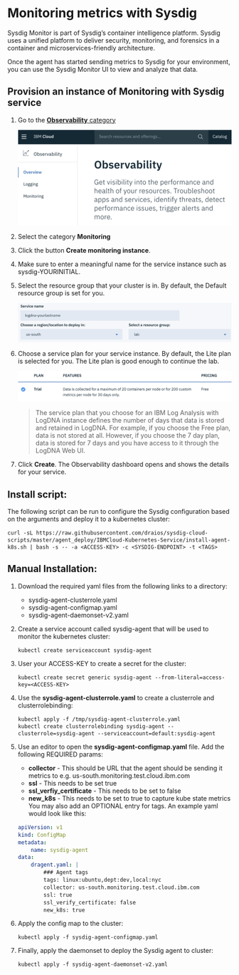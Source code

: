 # Monitoring metrics with Sysdig

Sysdig Monitor is part of Sysdig’s container intelligence platform. Sysdig uses a unified platform to deliver security, monitoring, and forensics in a container and microservices-friendly architecture.

Once the agent has started sending metrics to Sysdig for your environment, you can use the Sysdig Monitor UI to view and analyze that data.

## Provision an instance of Monitoring with Sysdig service

1. Go to the [**Observability** category](https://cloud.ibm.com/observe)

    ![](./images/observe-landing.png)

1. Select the category **Monitoring**

1. Click the button **Create monitoring instance**.

1. Make sure to enter a meaningful name for the service instance such as sysdig-YOURINITIAL.

1. Select the resource group that your cluster is in. By default, the Default resource group is set for you.

    ![](./images/logging-creation.png)

1. Choose a service plan for your service instance. By default, the Lite plan is selected for you. The Lite plan is good enough to continue the lab.

    ![](./images/sysdig-plan.png)

    > The service plan that you choose for an IBM Log Analysis with LogDNA instance defines the number of days that data is stored and retained in LogDNA. For example, if you choose the Free plan, data is not stored at all. However, if you choose the 7 day plan, data is stored for 7 days and you have access to it through the LogDNA Web UI.

1. Click **Create**. The Observability dashboard opens and shows the details for your service.


## Install script:
The following script can be run to configure the Sysdig configuration based on the arguments and deploy it to a kubernetes cluster:
```
curl -sL https://raw.githubusercontent.com/draios/sysdig-cloud-scripts/master/agent_deploy/IBMCloud-Kubernetes-Service/install-agent-k8s.sh | bash -s -- -a <ACCESS-KEY> -c <SYSDIG-ENDPOINT> -t <TAGS>
```

## Manual Installation:

1. Download the required yaml files from the following links to a directory:
    * sysdig-agent-clusterrole.yaml
    * sysdig-agent-configmap.yaml
    * sysdig-agent-daemonset-v2.yaml

1. Create a service account called sysdig-agent that will be used to monitor the kubernetes cluster:
    ```
    kubectl create serviceaccount sysdig-agent
    ```

1. User your ACCESS-KEY to create a secret for the cluster:
    ```
    kubectl create secret generic sysdig-agent --from-literal=access-key=<ACCESS-KEY>
    ```

1. Use the **sysdig-agent-clusterrole.yaml** to create a clusterrole and clusterrolebinding:
    ```
    kubectl apply -f /tmp/sysdig-agent-clusterrole.yaml
    kubectl create clusterrolebinding sysdig-agent --clusterrole=sysdig-agent --serviceaccount=default:sysdig-agent
    ```

1. Use an editor to open the **sysdig-agent-configmap.yaml** file. Add the following REQUIRED params:
    * **collector** - This should be URL that the agent should be sending it metrics to e.g. us-south.monitoring.test.cloud.ibm.com
    * **ssl** - This needs to be set true
    * **ssl_verfiy_certificate** - This needs to be set to false
    * **new_k8s** - This needs to be set to true to capture kube state metrics
You may also add an OPTIONAL entry for tags. An example yaml would look like this:
    ```yaml
    apiVersion: v1
    kind: ConfigMap
    metadata:
        name: sysdig-agent
    data:
        dragent.yaml: |
            ### Agent tags
            tags: linux:ubuntu,dept:dev,local:nyc
            collector: us-south.monitoring.test.cloud.ibm.com
            ssl: true
            ssl_verify_certificate: false
            new_k8s: true
    ```

1. Apply the config map to the cluster:
    ```
    kubectl apply -f sysdig-agent-configmap.yaml
    ```

1. Finally, apply the daemonset to deploy the Sysdig agent to cluster:
    ```
    kubectl apply -f sysdig-agent-daemonset-v2.yaml
    ```